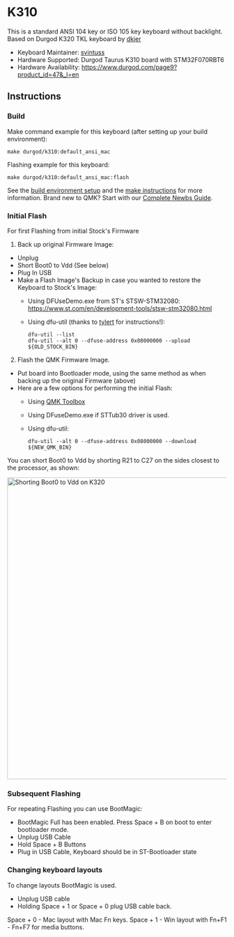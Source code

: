 # K310

This is a standard ANSI 104 key or ISO 105 key keyboard without backlight. 
Based on Durgod K320 TKL keyboard by [dkjer](https://github.com/dkjer)

* Keyboard Maintainer: [svintuss](https://github.com/svintuss)
* Hardware Supported: Durgod Taurus K310 board with STM32F070RBT6
* Hardware Availability: https://www.durgod.com/page9?product_id=47&_l=en

## Instructions

### Build

Make command example for this keyboard (after setting up your build environment):

    make durgod/k310:default_ansi_mac

Flashing example for this keyboard:

    make durgod/k310:default_ansi_mac:flash

See the [build environment setup](https://docs.qmk.fm/#/getting_started_build_tools) and the [make instructions](https://docs.qmk.fm/#/getting_started_make_guide) for more information. Brand new to QMK? Start with our [Complete Newbs Guide](https://docs.qmk.fm/#/newbs).

### Initial Flash

For first Flashing from initial Stock's Firmware

1. Back up original Firmware Image:
- Unplug
- Short Boot0 to Vdd (See below)
- Plug In USB
- Make a Flash Image's Backup in case you wanted to restore the Keyboard to Stock's Image:
  - Using DFUseDemo.exe from ST's STSW-STM32080: https://www.st.com/en/development-tools/stsw-stm32080.html
  - Using dfu-util (thanks to [tylert](https://github.com/tylert) for instructions!):

        dfu-util --list
        dfu-util --alt 0 --dfuse-address 0x08000000 --upload ${OLD_STOCK_BIN}

2. Flash the QMK Firmware Image.
- Put board into Bootloader mode, using the same method as when backing up the original Firmware (above)
- Here are a few options for performing the initial Flash:
  - Using [QMK Toolbox](https://github.com/qmk/qmk_toolbox)
  - Using DFuseDemo.exe if STTub30 driver is used.
  - Using dfu-util:

        dfu-util --alt 0 --dfuse-address 0x08000000 --download ${NEW_QMK_BIN}

You can short Boot0 to Vdd by shorting R21 to C27 on the sides closest to the processor, as shown:

<img src="https://i.imgur.com/hvDnw5a.jpg" width="520" height="693" alt="Shorting Boot0 to Vdd on K320">

### Subsequent Flashing

For repeating Flashing you can use BootMagic:
- BootMagic Full has been enabled. Press Space + B on boot to enter bootloader mode. 
- Unplug USB Cable
- Hold Space + B Buttons 
- Plug in USB Cable, Keyboard should be in ST-Bootloader state

### Changing keyboard layouts
To change layouts BootMagic is used.
- Unplug USB cable
- Holding Space + 1 or Space + 0 plug USB cable back.

Space + 0 - Mac layout with Mac Fn keys.
Space + 1 - Win layout with Fn+F1 - Fn+F7 for media buttons.
